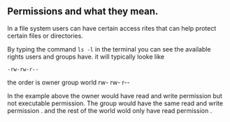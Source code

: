 ## Permissions and what they mean. 

In a file system users can have certain access rites that can help protect certain files or directories. 

By typing the command 
`ls -l` in the terminal you can see the available rights users and groups have. it will typically looke like
```
-rw-rw-r--
```
the order is owner group world
             rw-   rw-    r--

In the example above the owner would have read and write permission but not executable permission. The group would have the same read and write permission . and the rest of the world wold only have read permission . 

